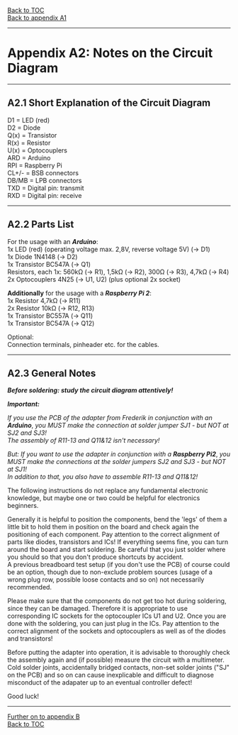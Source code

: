 [Back to TOC](toc.md)  
[Back to appendix A1](appendix_a1.md)    
   
--- 
    
# Appendix A2: Notes on the Circuit Diagram  
    
---  

## A2.1 Short Explanation of the Circuit Diagram

D1 = LED (red)  
D2 = Diode  
Q(x) = Transistor  
R(x) = Resistor  
U(x) = Optocouplers  
ARD = Arduino  
RPI = Raspberry Pi  
CL+/- = BSB connectors  
DB/MB = LPB connectors  
TXD = Digital pin: transmit  
RXD = Digital pin: receive
    
---
        
## A2.2 Parts List

For the usage with an ***Arduino***:  
1x LED (red) (operating voltage max. 2,8V, reverse voltage 5V) (→ D1)  
1x Diode 1N4148 (→ D2)  
1x Transistor BC547A (→ Q1)  
Resistors, each 1x: 560kΩ (→ R1), 1,5kΩ (→ R2), 300Ω (→ R3), 4,7kΩ (→ R4)  
2x Optocouplers 4N25 (→ U1, U2) (plus optional 2x socket)
    
**Additionally** for the usage with a ***Raspberry Pi 2***:  
1x Resistor 4,7kΩ (→ R11)  
2x Resistor 10kΩ (→ R12, R13)  
1x Transistor BC557A (→ Q11)  
1x Transistor BC547A (→ Q12)  
    
Optional:  
Connection terminals, pinheader etc. for the cables.  
    
---
    


## A2.3 General Notes

***Before soldering: study the circuit diagram attentively!***

***Important:***  

*If you use the PCB of the adapter from Frederik in conjunction with an* ***Arduino***, *you MUST make the connection at solder jumper SJ1 - but NOT at SJ2 and SJ3!*  
*The assembly of R11-13 and Q11&12 isn't necessary!*

*But: If you want to use the adapter in conjunction with a* ***Raspberry Pi2***, *you MUST make the connections at the solder jumpers SJ2 and SJ3 - but NOT at SJ1!*  
*In addition to that, you also have to assemble R11-13 and Q11&12!*  
    
The following instructions do not replace any fundamental
electronic knowledge, but maybe one or two could 
be helpful for electronics beginners.

Generally it is helpful to position the components, bend the 'legs' of them a little bit to hold them in position on the board and check again the positioning of each component. Pay attention to the correct alignment of parts like diodes, transistors and ICs! If everything seems fine, you can turn around the board and start soldering. Be careful that you just solder where you should so that you don't produce shortcuts by accident.  
A previous breadboard test setup (if you don't use the PCB) of course could be an option, though
due to non-exclude problem sources (usage of a wrong
plug row, possible loose contacts and so on) not necessarily
recommended.  

Please make sure that the components do not get too hot during soldering,
since they can be damaged. Therefore it is appropriate to use corresponding IC sockets for the optocoupler ICs
U1 and U2. Once you are done with the soldering, you can just plug in the ICs. Pay attention to the correct alignment of the
sockets and optocouplers as well as of the diodes and transistors!  

Before putting the adapter into operation, it is advisable to thoroughly check the assembly again and (if possible)
measure the circuit with a multimeter. Cold solder joints, accidentally bridged contacts,
non-set solder joints ("SJ" on the PCB) and so on can cause inexplicable and difficult to diagnose misconduct
of the adapater up to an eventual controller defect!

Good luck!
    
---  

[Further on to appendix B](appendix_b.md)      
[Back to TOC](toc.md)   

